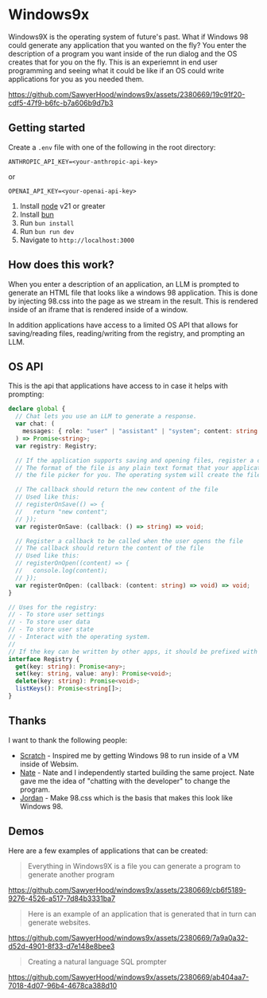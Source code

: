 # Windows9x

Windows9X is the operating system of future's past. What if Windows 98 could generate any application that you wanted on the fly? You enter the description of a program you want inside of the run dialog and the OS creates that for you on the fly. This is an experiemnt in end user programming and seeing what it could be like if an OS could write applications for you as you needed them.

https://github.com/SawyerHood/windows9x/assets/2380669/19c91f20-cdf5-47f9-b6fc-b7a606b9d7b3

## Getting started

Create a `.env` file with one of the following in the root directory:

```
ANTHROPIC_API_KEY=<your-anthropic-api-key>
```

or

```
OPENAI_API_KEY=<your-openai-api-key>
```
1. Install [node](https://nodejs.org/en) v21 or greater
2. Install [bun](https://bun.sh/docs/installation)
3. Run `bun install`
4. Run `bun run dev`
5. Navigate to `http://localhost:3000`

## How does this work?

When you enter a description of an application, an LLM is prompted to generate an HTML file that looks like a windows 98 application. This is done by injecting 98.css into the page as we stream in the result. This is rendered inside of an iframe that is rendered inside of a window.

In addition applications have access to a limited OS API that allows for saving/reading files, reading/writing from the registry, and prompting an LLM.

## OS API

This is the api that applications have access to in case it helps with prompting:

```typescript
declare global {
  // Chat lets you use an LLM to generate a response.
  var chat: (
    messages: { role: "user" | "assistant" | "system"; content: string }[]
  ) => Promise<string>;
  var registry: Registry;

  // If the application supports saving and opening files, register a callback to be called when the user saves/opens the file.
  // The format of the file is any plain text format that your application can read. If these are registered the OS will create
  // the file picker for you. The operating system will create the file menu for you.

  // The callback should return the new content of the file
  // Used like this:
  // registerOnSave(() => {
  //   return "new content";
  // });
  var registerOnSave: (callback: () => string) => void;

  // Register a callback to be called when the user opens the file
  // The callback should return the content of the file
  // Used like this:
  // registerOnOpen((content) => {
  //   console.log(content);
  // });
  var registerOnOpen: (callback: (content: string) => void) => void;
}

// Uses for the registry:
// - To store user settings
// - To store user data
// - To store user state
// - Interact with the operating system.
//
// If the key can be written by other apps, it should be prefixed with "public_"
interface Registry {
  get(key: string): Promise<any>;
  set(key: string, value: any): Promise<void>;
  delete(key: string): Promise<void>;
  listKeys(): Promise<string[]>;
}
```

## Thanks

I want to thank the following people:

- [Scratch](https://x.com/DrBriefsScratch) - Inspired me by getting Windows 98 to run inside of a VM inside of Websim.
- [Nate](https://x.com/nateparrott) - Nate and I independently started building the same project. Nate gave me the idea of "chatting with the developer" to change the program.
- [Jordan](https://x.com/jdan) - Make 98.css which is the basis that makes this look like Windows 98.

## Demos

Here are a few examples of applications that can be created:

> Everything in Windows9X is a file you can generate a program to generate another program

https://github.com/SawyerHood/windows9x/assets/2380669/cb6f5189-9276-4526-a517-7d84b3331ba7

> Here is an example of an application that is generated that in turn can generate websites.

https://github.com/SawyerHood/windows9x/assets/2380669/7a9a0a32-d52d-4901-8f33-d7e148e8bee3

> Creating a natural language SQL prompter

https://github.com/SawyerHood/windows9x/assets/2380669/ab404aa7-7018-4d07-96b4-4678ca388d10

